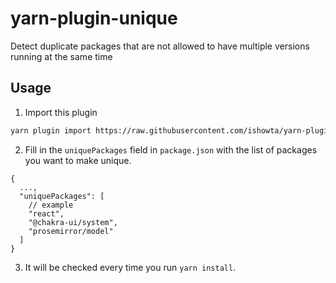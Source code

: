 # yarn-plugin-unique
Detect duplicate packages that are not allowed to have multiple versions running at the same time

## Usage

1. Import this plugin
```sh
yarn plugin import https://raw.githubusercontent.com/ishowta/yarn-plugin-unique/alpha/bundles/@yarnpkg/plugin-unique.js
```

2. Fill in the `uniquePackages` field in `package.json` with the list of packages you want to make unique.

```json5
{
  ...,
  "uniquePackages": [
    // example
    "react",
    "@chakra-ui/system",
    "prosemirror/model"
  ]
}
```

3. It will be checked every time you run `yarn install`.
